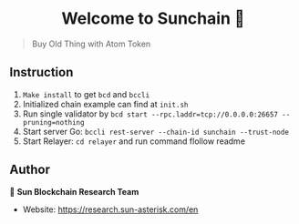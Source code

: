 <h1 align="center">Welcome to Sunchain 👋</h1>
<p>
</p>

> Buy Old Thing with Atom Token

## Instruction

1. `Make install` to get `bcd` and `bccli`
2. Initialized chain example can find at `init.sh`
3. Run single validator by `bcd start --rpc.laddr=tcp://0.0.0.0:26657 --pruning=nothing`
4. Start server Go: `bccli rest-server --chain-id sunchain --trust-node`
5. Start Relayer: `cd relayer` and run command flollow readme

## Author

👤 **Sun Blockchain Research Team**

- Website: https://research.sun-asterisk.com/en
